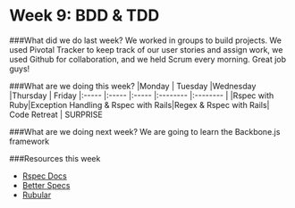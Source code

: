 # Week 9: BDD & TDD

###What did we do last week?
We worked in groups to build projects. We used Pivotal Tracker to keep track of our user stories and assign work, we used Github for collaboration, and we held Scrum every morning. Great job guys!

###What are we doing this week?
|Monday         | Tuesday         |Wednesday        |Thursday         |  Friday
|:-----           |:-----           |:-----           |:-------- |:-------- |
|Rspec with Ruby|Exception Handling & Rspec with Rails|Regex & Rspec with Rails| Code Retreat | SURPRISE

###What are we doing next week?
We are going to learn the Backbone.js framework

###Resources this week
* [Rspec Docs](https://relishapp.com/rspec/)
* [Better Specs](http://betterspecs.org/)
* [Rubular](http://rubular.com/)